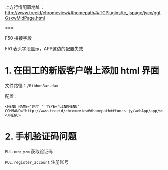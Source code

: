 上方行情配置地址： http://www.treeid/chromeview##homepath##TCPlugins/tc_jspage/jycx/ggtGsxwMidPage.html


===

F50  拼接字段

F51  表头字段显示，APP这边的配置失效


# 1. 在田工的新版客户端上添加 html 界面

文件路径：`/RibbonBar.dax`

配置：

```
<MENU NAME="网厅 " TYPE="LINKMENU" COMMAND="http://www.treeid/chromeview##homepath##funcs_jy/webApp/app/wangting(PC)/home.html"></MENU>
```

# 2. 手机验证码问题

`PUL.new_yzm` 获取验证码

`PUL.register_account` 注册账号